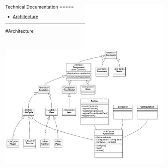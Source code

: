 <img align="right" width="250px" src="logos/winjsrocks_animated.gif">
Technical Documentation
=====

- [Architecture](#architecture)

----
#Architecture
![Type Architecture](uml/domain.png)
